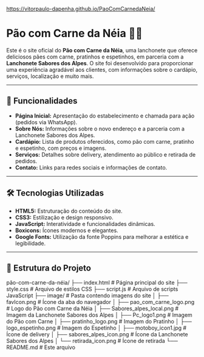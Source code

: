 https://vitorpaulo-dapenha.github.io/PaoComCarnedaNeia/

# Pão com Carne da Néia 🍞🥩

Este é o site oficial do **Pão com Carne da Néia**, uma lanchonete que oferece deliciosos pães com carne, pratinhos e espetinhos, em parceria com a **Lanchonete Sabores dos Alpes**. O site foi desenvolvido para proporcionar uma experiência agradável aos clientes, com informações sobre o cardápio, serviços, localização e muito mais.

---

## 🚀 Funcionalidades

- **Página Inicial:** Apresentação do estabelecimento e chamada para ação (pedidos via WhatsApp).
- **Sobre Nós:** Informações sobre o novo endereço e a parceria com a Lanchonete Sabores dos Alpes.
- **Cardápio:** Lista de produtos oferecidos, como pão com carne, pratinho e espetinho, com preços e imagens.
- **Serviços:** Detalhes sobre delivery, atendimento ao público e retirada de pedidos.
- **Contato:** Links para redes sociais e informações de contato.

---

## 🛠️ Tecnologias Utilizadas

- **HTML5:** Estruturação do conteúdo do site.
- **CSS3:** Estilização e design responsivo.
- **JavaScript:** Interatividade e funcionalidades dinâmicas.
- **Boxicons:** Ícones modernos e elegantes.
- **Google Fonts:** Utilização da fonte Poppins para melhorar a estética e legibilidade.

---

## 📂 Estrutura do Projeto
pão-com-carne-da-néia/
├── index.html # Página principal do site
├── style.css # Arquivo de estilos CSS
├── script.js # Arquivo de scripts JavaScript
├── image/ # Pasta contendo imagens do site
│ ├── favIcon.png # Ícone da aba do navegador
│ ├── pao_com_carne_logo.png # Logo do Pão com Carne da Néia
│ ├── Sabores_alpes_local.png # Imagem da Lanchonete Sabores dos Alpes
│ ├── Pc_logo1.png # Imagem do Pão com Carne
│ ├── pratinho_logo.png # Imagem do Pratinho
│ ├── logo_espetinho.png # Imagem do Espetinho
│ ├── motoboy_icon1.jpg # Ícone de delivery
│ ├── sabores_alpes_icon.png # Ícone da Lanchonete Sabores dos Alpes
│ └── retirada_icon.png # Ícone de retirada
└── README.md # Este arquivo
